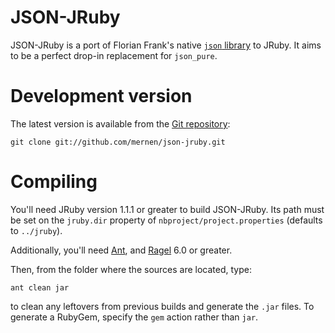 JSON-JRuby
==========

JSON-JRuby is a port of Florian Frank's native
[`json` library](http://json.rubyforge.org/) to JRuby.
It aims to be a perfect drop-in replacement for `json_pure`.


Development version
===================

The latest version is available from the
[Git repository](http://github.com/mernen/json-jruby/tree):

    git clone git://github.com/mernen/json-jruby.git


Compiling
=========

You'll need JRuby version 1.1.1 or greater to build JSON-JRuby.
Its path must be set on the `jruby.dir` property of
`nbproject/project.properties` (defaults to `../jruby`).

Additionally, you'll need [Ant](http://ant.apache.org/), and
[Ragel](http://www.cs.queensu.ca/~thurston/ragel/) 6.0 or greater.

Then, from the folder where the sources are located, type:

    ant clean jar

to clean any leftovers from previous builds and generate the `.jar` files.
To generate a RubyGem, specify the `gem` action rather than `jar`.
